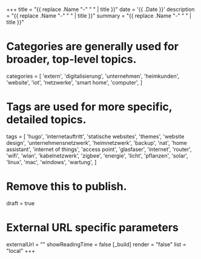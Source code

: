 +++
title = "{{ replace .Name "-" " " | title }}"
date = '{{ .Date }}'
description = "{{ replace .Name "-" " " | title }}"
summary = "{{ replace .Name "-" " " | title }}"
# Categories are generally used for broader, top-level topics.
categories = [
 'extern',
 'digitalisierung',
 'unternehmen',
 'heimkunden',
 'website',
 'iot',
 'netzwerke',
 'smart home',
 'computer',
]
# Tags are used for more specific, detailed topics.
tags = [
 'hugo',
 'internetauftritt',
 'statische websites',
 'themes',
 'website design',
 'unternehmensnetzwerk',
 'heimnetzwerk',
 'backup',
 'nat',
 'home assistant',
 'internet of things',
 'access point',
 'glasfaser',
 'internet',
 'router',
 'wifi',
 'wlan',
 'kabelnetzwerk',
 'zigbee',
 'energie',
 'licht',
 'pflanzen',
 'solar',
 'linux',
 'mac',
 'windows',
 'wartung',
]
# Remove this to publish.
draft = true
# External URL specific parameters
externalUrl = ""
showReadingTime = false
[_build]
render = "false"
list = "local"
+++
